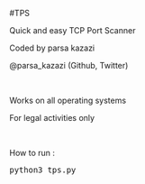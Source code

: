 #TPS
<p>Quick and easy TCP Port Scanner</p>
<p>Coded by parsa kazazi</pre>
<p>@parsa_kazazi (Github, Twitter)<p>
<br>
<p>Works on all operating systems</p>
<p>For legal activities only</p>
<br>
<p>How to run : <pre>python3 tps.py<pre><p>
